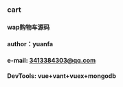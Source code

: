 ### cart
#### wap购物车源码
#### author：yuanfa
#### e-mail: 3413384303@qq.com
#### DevTools: vue+vant+vuex+mongodb
